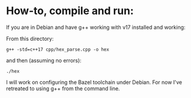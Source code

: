 # How-to, compile and run:

If you are in Debian and have g++ working with v17 installed and working:

From this directory:

`g++ -std=c++17 cpp/hex_parse.cpp -o hex`

and then (assuming no errors):

`./hex`


I will work on configuring the Bazel toolchain under Debian. For now I've retreated to using g++ from the command line.